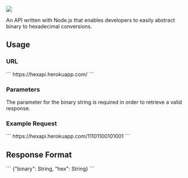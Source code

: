 <img src="http://i.imgur.com/pYn8U9g.png"/>

An API written with Node.js that enables developers to easily abstract binary to hexadecimal conversions.

<h2>Usage</h2>
<h3>URL</h3>
```
https://hexapi.herokuapp.com/
```
<h3>Parameters</h3>
The parameter for the binary string is required in order to retrieve a valid response.

<h3>Example Request</h3>
```
https://hexapi.herokuapp.com/11101100101001
```

<h2>Response Format</h2>
```
{"binary": String, "hex": String}
```
